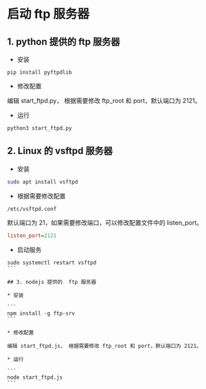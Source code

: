 # 启动 ftp 服务器

## 1. python 提供的 ftp 服务器

* 安装

```
pip install pyftpdlib
```

* 修改配置

编辑 start_ftpd.py， 根据需要修改 ftp_root 和 port，默认端口为 2121。

* 运行

```
python3 start_ftpd.py
```

## 2. Linux 的 vsftpd 服务器

* 安装

```bash
sudo apt install vsftpd
```

* 根据需要修改配置

```
/etc/vsftpd.conf
```

默认端口为 21，如果需要修改端口，可以修改配置文件中的 listen_port。

```ini
listen_port=2121
```

* 启动服务

````
sudo systemctl restart vsftpd
```

## 3. nodejs 提供的  ftp 服务器

* 安装

```
npm install -g ftp-srv
```

* 修改配置

编辑 start_ftpd.js， 根据需要修改 ftp_root 和 port，默认端口为 2121。

* 运行

```
node start_ftpd.js
```
